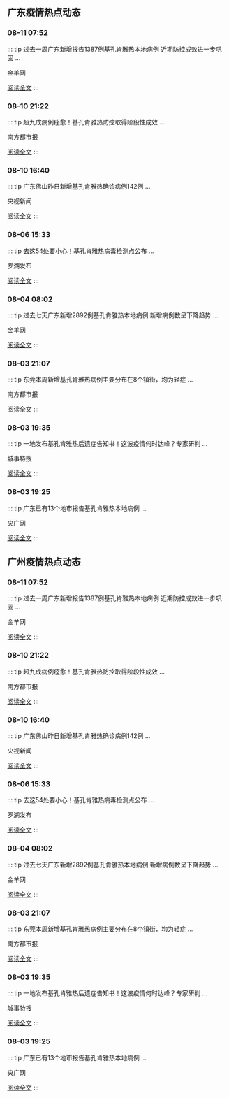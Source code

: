 
## 广东疫情热点动态

  
### 08-11 07:52
::: tip 过去一周广东新增报告1387例基孔肯雅热本地病例 近期防控成效进一步巩固
...

金羊网

[阅读全文](https://view.inews.qq.com/a/20250811A01M2Q00?uid=08fb476a5200eabc&chlid=_qqnews_custom_search_pictext&suid=8QIf3n9a7YEVvTfY5QM%3D&c_buffer=aid%3D20250811A01M2Q00%3Bappver%3D7.7.10%3Bts%3D1754876224391&sign=AAwcU3%2BNU3wOzOXnNLs%2BjZGzEFG%2Bl%2FkY33VPYCkLMxW%2BY18cMEY%2FiEhKxQnLXyAvxzApzGZKZblqui1ZcAktBiTgKb%2FOzkWY6r6V2l880NBwWbh2G42sQV%2BsQreGEqIzJCvhqCQq)
:::

### 08-10 21:22
::: tip 超九成病例痊愈！基孔肯雅热防控取得阶段性成效
...

南方都市报

[阅读全文](https://view.inews.qq.com/a/20250810A05M8J00?uid=08fb476a5200eabc&chlid=_qqnews_custom_search_pictext&suid=8QIf3n9a7YEVvTfY5QM%3D&c_buffer=aid%3D20250810A05M8J00%3Bappver%3D7.7.10%3Bts%3D1754876253286&sign=AAwkUZr4lL2WmSVTIutqn7cc6zbyBEUGhPqTx67TY93iBpOPUuV5sG0tbv27Anm%2BFvvL1Cd6Ykrpque2OQ84hah22m54Usd3vY4EhswlT8qT%2FRwZOkvhqI%2Bi7%2FwPJfaFPeLQrN%2Be)
:::

### 08-10 16:40
::: tip 广东佛山昨日新增基孔肯雅热确诊病例142例
...

央视新闻

[阅读全文](https://view.inews.qq.com/a/20250810A04F9K00?uid=08fb476a5200eabc&chlid=_qqnews_custom_search_pictext&suid=8QIf3n9a7YEVvTfY5QM%3D&c_buffer=aid%3D20250810A04F9K00%3Bappver%3D7.7.10%3Bts%3D1754876336578&sign=AAwXTRwWlawOUmtQcEeX4Bm26TPQejR4PNXvpeEtLsEiHqVZCR1gCJFYs76gQzwo3a9VsBmmlqU57cRjgIQc2aeRN%2B0L21AcebhJn5PgdQSdubsF9k99q32iYT9BBlXJjqw64WZs)
:::

### 08-06 15:33
::: tip 去这54处要小心！基孔肯雅热病毒检测点公布
...

罗湖发布

[阅读全文](https://view.inews.qq.com/a/20250806A05U6E00?uid=08fb476a5200eabc&chlid=_qqnews_custom_search_pictext&suid=8QIf3n9a7YEVvTfY5QM%3D&c_buffer=aid%3D20250806A05U6E00%3Bappver%3D7.7.10%3Bts%3D1754469815318&sign=AAw4lx5gm32jm3kHbC1E7Nrrmv6DOKyzkx6fM49uxVvr%2BPL6soE%2Bxdu5bgXiAIotnME%2FkQnpPnsLB6qzYLPcOkgmeWVcdyw%2BmA%2BjFFo6r9%2BIzFXh0myN7KwBXrwrk63FdvFpoU24)
:::

### 08-04 08:02
::: tip 过去七天广东新增2892例基孔肯雅热本地病例 新增病例数呈下降趋势
...

金羊网

[阅读全文](https://view.inews.qq.com/a/20250804A0205I00?uid=08fb476a5200eabc&chlid=_qqnews_custom_search_pictext&suid=8QIf3n9a7YEVvTfY5QM%3D&c_buffer=aid%3D20250804A0205I00%3Bappver%3D7.7.10%3Bts%3D1754272261264&sign=AAwfURI5lk2MT2ruYwlK9ldXUw0IPtSzUYeqI6WM1HmesyNw6QmcLkm6geLIUFub13ADxAqwlbsa0O4Q53ZzxHg9F90Il%2BGvCZwA8Gl7GGf%2BYVrJzKZ70S4HuRCi%2Bs00p%2Fvbl97v)
:::

### 08-03 21:07
::: tip 东莞本周新增基孔肯雅热病例主要分布在8个镇街，均为轻症
...

南方都市报

[阅读全文](https://view.inews.qq.com/a/20250803A06JBW00?uid=08fb476a5200eabc&chlid=_qqnews_custom_search_pictext&suid=8QIf3n9a7YEVvTfY5QM%3D&c_buffer=aid%3D20250803A06JBW00%3Bappver%3D7.7.10%3Bts%3D1754272331366&sign=AAwbTkweUk94SeOIEVVV1sUHftrPidqBOnS7hDSwgUdXVKVx2X8ruWMN1TbTPDMfR1LyoxhuMiNmNjfvf5qZZv6ZrXAuECk7DW7GxqkhjrsMOo4waV4Un9WcDp5j4r%2BoTVKARhoh)
:::

### 08-03 19:35
::: tip 一地发布基孔肯雅热后遗症告知书！这波疫情何时达峰？专家研判
...

城事特搜

[阅读全文](https://view.inews.qq.com/a/20250803A063YP00?uid=08fb476a5200eabc&chlid=_qqnews_custom_search_pictext&suid=8QIf3n9a7YEVvTfY5QM%3D&c_buffer=aid%3D20250803A063YP00%3Bappver%3D7.7.10%3Bts%3D1754272388417&sign=AAwfUZr5SZwYTeQnNS1RJNdcQloKTGdgCWqjTynclxKNkmM%2FZbzjqZ4XU8icAXXS6mE%2For1vhBxLwamLML9QH4pgEDNM978Woe3XM6ONbdOMeWst85gp5jb5jOD%2Fq%2BNUZRclAhmz)
:::

### 08-03 19:25
::: tip 广东已有13个地市报告基孔肯雅热本地病例
...

央广网

[阅读全文](https://view.inews.qq.com/a/20250803A061L000?uid=08fb476a5200eabc&chlid=_qqnews_custom_search_pictext&suid=8QIf3n9a7YEVvTfY5QM%3D&c_buffer=aid%3D20250803A061L000%3Bappver%3D7.7.10%3Bts%3D1754272408023&sign=AAwOmawOzZfZlxl9%2BarteVEDMZeCHGGGdjtwhLamzWB6FdqfOLFkfOpaidWef4M2hsSKXgXA59z5PS7fyi7tNj4GmNDFA3KVMFZ0s2cA8CtnQ4I7fA%2FRV2aJVBXig0gBfbF1A6qY)
:::


## 广州疫情热点动态

  
### 08-11 07:52
::: tip 过去一周广东新增报告1387例基孔肯雅热本地病例 近期防控成效进一步巩固
...

金羊网

[阅读全文](https://view.inews.qq.com/a/20250811A01M2Q00?uid=08fb476a5200eabc&chlid=_qqnews_custom_search_pictext&suid=8QIf3n9a7YEVvTfY5QM%3D&c_buffer=aid%3D20250811A01M2Q00%3Bappver%3D7.7.10%3Bts%3D1754876224391&sign=AAwcU3%2BNU3wOzOXnNLs%2BjZGzEFG%2Bl%2FkY33VPYCkLMxW%2BY18cMEY%2FiEhKxQnLXyAvxzApzGZKZblqui1ZcAktBiTgKb%2FOzkWY6r6V2l880NBwWbh2G42sQV%2BsQreGEqIzJCvhqCQq)
:::

### 08-10 21:22
::: tip 超九成病例痊愈！基孔肯雅热防控取得阶段性成效
...

南方都市报

[阅读全文](https://view.inews.qq.com/a/20250810A05M8J00?uid=08fb476a5200eabc&chlid=_qqnews_custom_search_pictext&suid=8QIf3n9a7YEVvTfY5QM%3D&c_buffer=aid%3D20250810A05M8J00%3Bappver%3D7.7.10%3Bts%3D1754876253286&sign=AAwkUZr4lL2WmSVTIutqn7cc6zbyBEUGhPqTx67TY93iBpOPUuV5sG0tbv27Anm%2BFvvL1Cd6Ykrpque2OQ84hah22m54Usd3vY4EhswlT8qT%2FRwZOkvhqI%2Bi7%2FwPJfaFPeLQrN%2Be)
:::

### 08-10 16:40
::: tip 广东佛山昨日新增基孔肯雅热确诊病例142例
...

央视新闻

[阅读全文](https://view.inews.qq.com/a/20250810A04F9K00?uid=08fb476a5200eabc&chlid=_qqnews_custom_search_pictext&suid=8QIf3n9a7YEVvTfY5QM%3D&c_buffer=aid%3D20250810A04F9K00%3Bappver%3D7.7.10%3Bts%3D1754876336578&sign=AAwXTRwWlawOUmtQcEeX4Bm26TPQejR4PNXvpeEtLsEiHqVZCR1gCJFYs76gQzwo3a9VsBmmlqU57cRjgIQc2aeRN%2B0L21AcebhJn5PgdQSdubsF9k99q32iYT9BBlXJjqw64WZs)
:::

### 08-06 15:33
::: tip 去这54处要小心！基孔肯雅热病毒检测点公布
...

罗湖发布

[阅读全文](https://view.inews.qq.com/a/20250806A05U6E00?uid=08fb476a5200eabc&chlid=_qqnews_custom_search_pictext&suid=8QIf3n9a7YEVvTfY5QM%3D&c_buffer=aid%3D20250806A05U6E00%3Bappver%3D7.7.10%3Bts%3D1754469815318&sign=AAw4lx5gm32jm3kHbC1E7Nrrmv6DOKyzkx6fM49uxVvr%2BPL6soE%2Bxdu5bgXiAIotnME%2FkQnpPnsLB6qzYLPcOkgmeWVcdyw%2BmA%2BjFFo6r9%2BIzFXh0myN7KwBXrwrk63FdvFpoU24)
:::

### 08-04 08:02
::: tip 过去七天广东新增2892例基孔肯雅热本地病例 新增病例数呈下降趋势
...

金羊网

[阅读全文](https://view.inews.qq.com/a/20250804A0205I00?uid=08fb476a5200eabc&chlid=_qqnews_custom_search_pictext&suid=8QIf3n9a7YEVvTfY5QM%3D&c_buffer=aid%3D20250804A0205I00%3Bappver%3D7.7.10%3Bts%3D1754272261264&sign=AAwfURI5lk2MT2ruYwlK9ldXUw0IPtSzUYeqI6WM1HmesyNw6QmcLkm6geLIUFub13ADxAqwlbsa0O4Q53ZzxHg9F90Il%2BGvCZwA8Gl7GGf%2BYVrJzKZ70S4HuRCi%2Bs00p%2Fvbl97v)
:::

### 08-03 21:07
::: tip 东莞本周新增基孔肯雅热病例主要分布在8个镇街，均为轻症
...

南方都市报

[阅读全文](https://view.inews.qq.com/a/20250803A06JBW00?uid=08fb476a5200eabc&chlid=_qqnews_custom_search_pictext&suid=8QIf3n9a7YEVvTfY5QM%3D&c_buffer=aid%3D20250803A06JBW00%3Bappver%3D7.7.10%3Bts%3D1754272331366&sign=AAwbTkweUk94SeOIEVVV1sUHftrPidqBOnS7hDSwgUdXVKVx2X8ruWMN1TbTPDMfR1LyoxhuMiNmNjfvf5qZZv6ZrXAuECk7DW7GxqkhjrsMOo4waV4Un9WcDp5j4r%2BoTVKARhoh)
:::

### 08-03 19:35
::: tip 一地发布基孔肯雅热后遗症告知书！这波疫情何时达峰？专家研判
...

城事特搜

[阅读全文](https://view.inews.qq.com/a/20250803A063YP00?uid=08fb476a5200eabc&chlid=_qqnews_custom_search_pictext&suid=8QIf3n9a7YEVvTfY5QM%3D&c_buffer=aid%3D20250803A063YP00%3Bappver%3D7.7.10%3Bts%3D1754272388417&sign=AAwfUZr5SZwYTeQnNS1RJNdcQloKTGdgCWqjTynclxKNkmM%2FZbzjqZ4XU8icAXXS6mE%2For1vhBxLwamLML9QH4pgEDNM978Woe3XM6ONbdOMeWst85gp5jb5jOD%2Fq%2BNUZRclAhmz)
:::

### 08-03 19:25
::: tip 广东已有13个地市报告基孔肯雅热本地病例
...

央广网

[阅读全文](https://view.inews.qq.com/a/20250803A061L000?uid=08fb476a5200eabc&chlid=_qqnews_custom_search_pictext&suid=8QIf3n9a7YEVvTfY5QM%3D&c_buffer=aid%3D20250803A061L000%3Bappver%3D7.7.10%3Bts%3D1754272408023&sign=AAwOmawOzZfZlxl9%2BarteVEDMZeCHGGGdjtwhLamzWB6FdqfOLFkfOpaidWef4M2hsSKXgXA59z5PS7fyi7tNj4GmNDFA3KVMFZ0s2cA8CtnQ4I7fA%2FRV2aJVBXig0gBfbF1A6qY)
:::

